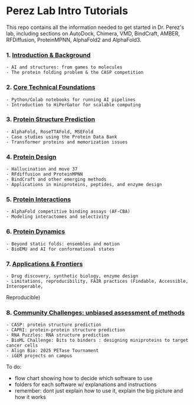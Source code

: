# Perez Lab Intro Tutorials
This repo contains all the information needed to get started in Dr. Perez's lab, including sections on AutoDock, Chimera, VMD, BindCraft, AMBER, RFDiffusion, ProteinMPNN, AlphaFold2 and AlphaFold3.

### 1. [Introduction & Background](https://github.com/alyssablood/Perez-Lab-Intro-Tutorials/blob/main/1.%20Introduction%20&%20Background.md)

    - AI and structures: from games to molecules
    - The protein folding problem & the CASP competition
### 2. [Core Technical Foundations](https://github.com/alyssablood/Perez-Lab-Intro-Tutorials/blob/main/2.%20Core%20Technical%20Foundations.md)

    - Python/Colab notebooks for running AI pipelines
    - Introduction to HiPerGator for scalable computing
### 3. [Protein Structure Prediction](https://github.com/alyssablood/Perez-Lab-Intro-Tutorials/blob/main/3.%20Protein%20Structure%20Prediction.md)

    - AlphaFold, RoseTTAFold, MSEFold
    - Case studies using the Protein Data Bank
    - Transformer proteins and memorization issues
### 4. [Protein Design](https://github.com/alyssablood/Perez-Lab-Intro-Tutorials/blob/main/4.%20Protein%20Design.md)

    - Hallucination and move 37
    - RFdiffusion and ProteinMPNN
    - BindCraft and other emerging methods
    - Applications in miniproteins, peptides, and enzyme design
### 5. [Protein Interactions](https://github.com/alyssablood/Perez-Lab-Intro-Tutorials/blob/main/5.%20Protein%20Interactions.md)

    - AlphaFold competitive binding assays (AF-CBA)
    - Modeling interactomes and selectivity
### 6. [Protein Dynamics](https://github.com/alyssablood/Perez-Lab-Intro-Tutorials/blob/main/6.%20Protein%20Dynamics.md)

    - Beyond static folds: ensembles and motion
    - BioEMU and AI for conformational states
### 7. [Applications & Frontiers](https://github.com/alyssablood/Perez-Lab-Intro-Tutorials/blob/main/7.%20Application%20%26%20Frontiers.md)

    - Drug discovery, synthetic biology, enzyme design
    - Limitations, reproducibility, FAIR practices (Findable, Accessible, Interoperable, 
Reproducible)
### 8. [Community Challenges: unbiased assessment of methods](https://github.com/alyssablood/Perez-Lab-Intro-Tutorials/blob/main/8.%20Community%20Challenges%3A%20unbiased%20assessment%20of%20methods.md)

    - CASP: protein structure prediction
    - CAPRI: protein-protein structure prediction
    - RNA Puzzles: RNA structure prediction
    - BioML Challenge: Bits to binders : designing miniproteins to target cancer cells
    - Align Bio: 2025 PETase Tournament
    - iGEM projects on campus




To do:
- flow chart showing how to decide which software to use
- folders for each software w/ explanations and instructions
- remember: dont just explain how to use it, explain the big picture and how it works
